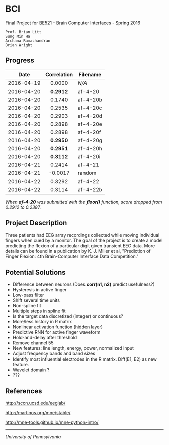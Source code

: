 # BCI
Final Project for BE521 - Brain Computer Interfaces - Spring 2016

```
Prof. Brian Litt
Sung Min Ha
Archana Ramachandran
Brian Wright
```

## Progress
|    Date    | Correlation | Filename |
|:----------:|:-----------:| -------- |
| 2016-04-19 |   0.0000    |  *N/A*   |
| 2016-04-20 | **0.2912**  | af-4-20  |
| 2016-04-20 |   0.1740    | af-4-20b |
| 2016-04-20 |   0.2535    | af-4-20c |
| 2016-04-20 |   0.2903    | af-4-20d |
| 2016-04-20 |   0.2898    | af-4-20e |
| 2016-04-20 |   0.2898    | af-4-20f |
| 2016-04-20 | **0.2950**  | af-4-20g |
| 2016-04-20 | **0.2951**  | af-4-20h |
| 2016-04-20 | **0.3112**  | af-4-20i |
| 2016-04-21 |   0.2414    | af-4-21  |
| 2016-04-21 |  -0.0017    |  random  |
| 2016-04-22 |   0.3292    | af-4-22  |
| 2016-04-22 |   0.3114    | af-4-22b |

*When __af-4-20__ was submitted with the __floor()__ function, score dropped from 0.2912 to 0.2387.*

## Project Description
Three patients had EEG array recordings collected while moving individual fingers
when cued by a monitor. The goal of the project is to create a model predicting
the flexion of a particular digit given transient EEG data. More details can be
found in a publication by K. J. Miller et al, "Prediction of Finger Flexion: 4th
Brain-Computer Interface Data Competition."

## Potential Solutions
- Difference between neurons (Does **corr(n1, n2)** predict usefulness?)
- Hysteresis in active finger
- Low-pass filter
- Shift several time units
- Non-spline fit
- Multiple steps in spline fit
- Is the target data discretized (integer) or continuous?
- More/less history in R matrix
- Nonlinear activation function (hidden layer)
- Predictive RNN for active finger waveform
- Hold-and-delay after threshold
- Remove channel 55
- New features: line length, energy, power, normalized input
- Adjust frequency bands and band sizes
- Identify most influential electrodes in the R matrix. Diff(E1, E2) as new feature.
- Wavelet domain ?
- ???

## References
http://sccn.ucsd.edu/eeglab/

http://martinos.org/mne/stable/

http://mne-tools.github.io/mne-python-intro/

- - - - -
*University of Pennsylvania*
